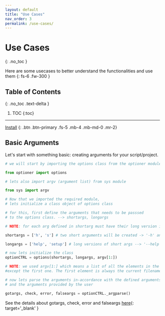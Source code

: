 ```yaml
---
layout: default
title: "Use Cases"
nav_order: 3
permalink: /use-cases/
---
```


# Use Cases
{: .no_toc }

Here are some usecases to better understand the functionalities and use them
{: fs-6 .fw-300 }

## Table of Contents
{: .no_toc .text-delta }

1. TOC
{:toc}

---

[Install](https://github.com/d33pster/optioner)
{: .btn .btn-primary .fs-5 .mb-4 .mb-md-0 .mr-2}

## Basic Arguments

Let's start with something basic: creating arguments for your script/project.

```python
# we will start by importing the options class from the optioner module

from optioner import options

# lets also import argv (argument list) from sys module

from sys import argv
```

```python
# Now that we imported the required module, 
# lets initialize a class object of options class

# for this, first define the arguments that needs to be passsed
# to the options class. --> shortargs, longargs

# NOTE: for each arg defined in shortarg must have their long version in the longargs list in the same order.

shortargs = ['h', 's'] # two short arguments will be created -> '-h' and '-s'

longargs = ['help', 'setup'] # long versions of short args --> '--help' and '--setup'

# now lets initialize the class
optionCTRL = options(shortargs, longargs, argv[1:])

# NOTE: we used argv[1:] which means a list of all the elements in the argv list 
#except the first one. The first element is always the current filename/filepath/file-relpath
```

```python
# now lets parse the arguments in-accordance with the defined arguments
# and the arguments provided by the user

gotargs, check, error, falseargs = optionCTRL._argparse()
```

See the details about gotargs, check, error and falseargs [here](https://d33pster.github.io/features/#error-handling){: target='_blank' }